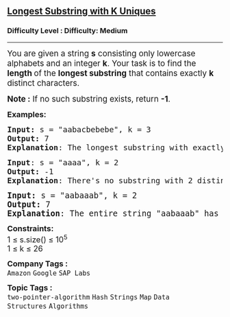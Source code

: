 <h2><a href="https://www.geeksforgeeks.org/problems/longest-k-unique-characters-substring0853/1?page=1&sortBy=submissions">Longest Substring with K Uniques</a></h2><h3>Difficulty Level : Difficulty: Medium</h3><hr><div class="problems_problem_content__Xm_eO"><p data-start="157" data-end="313"><span style="font-size: 14pt;">You are given a string <strong>s</strong> </span><span style="font-size: 18.6667px;">consisting only lowercase alphabets </span><span style="font-size: 14pt;">and an integer </span><strong style="font-size: 14pt;">k</strong><span style="font-size: 14pt;">. Your task is to find the <strong>length </strong>of the <strong>longest substring</strong> that contains exactly </span><strong style="font-size: 14pt;">k</strong><span style="font-size: 14pt;"> distinct characters.</span></p>
<p data-start="157" data-end="313"><span style="font-size: 14pt;"><span style="font-size: 14pt;"><strong>Note :</strong> If no such substring exists, return </span><strong style="font-size: 14pt;">-1</strong><span style="font-size: 14pt;">.&nbsp;</span></span></p>
<p><span style="font-size: 18px;"><strong>Examples:</strong></span></p>
<pre><span style="font-size: 18px;"><strong>Input: </strong>s = "aabacbebebe</span><span style="font-size: 18px;">", k = 3
<strong>Output:</strong> 7
<strong>Explanation</strong>: The longest substring with exactly 3 distinct characters is "cbebebe", which includes 'c', 'b', and 'e'.
</span></pre>
<pre><span style="font-size: 18px;"><strong>Input</strong>: s = "aaaa", k = 2
<strong>Output:</strong> -1
<strong>Explanation</strong>: There's no substring with 2 distinct characters.<br></span></pre>
<pre><span style="font-size: 14pt;"><strong>Input: </strong>s = "aabaaab", k = 2
<strong>Output:</strong> 7
<strong>Explanation</strong>: </span><span style="font-size: 14pt;">The entire string "aabaaab" has exactly 2 unique characters 'a' and 'b', making it the longest valid substring.</span></pre>
<p><span style="font-size: 18px;"><strong>Constraints:</strong><br>1 ≤ s.size() ≤ 10<sup>5</sup><br>1 ≤ k ≤ 26<br></span></p></div><p><span style=font-size:18px><strong>Company Tags : </strong><br><code>Amazon</code>&nbsp;<code>Google</code>&nbsp;<code>SAP Labs</code>&nbsp;<br><p><span style=font-size:18px><strong>Topic Tags : </strong><br><code>two-pointer-algorithm</code>&nbsp;<code>Hash</code>&nbsp;<code>Strings</code>&nbsp;<code>Map</code>&nbsp;<code>Data Structures</code>&nbsp;<code>Algorithms</code>&nbsp;